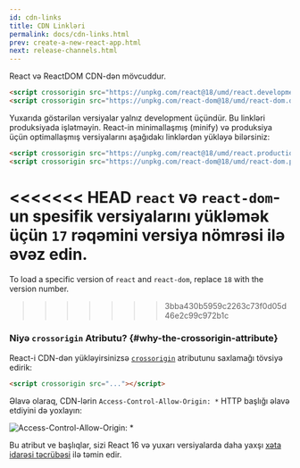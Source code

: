 ```yaml
---
id: cdn-links
title: CDN Linkləri
permalink: docs/cdn-links.html
prev: create-a-new-react-app.html
next: release-channels.html
---
```


React və ReactDOM CDN-dən mövcuddur.

```html
<script crossorigin src="https://unpkg.com/react@18/umd/react.development.js"></script>
<script crossorigin src="https://unpkg.com/react-dom@18/umd/react-dom.development.js"></script>
```

Yuxarıda göstərilən versiyalar yalnız development üçündür. Bu linkləri produksiyada işlətməyin. React-in minimallaşmış (minify) və produksiya üçün optimallaşmış versiyalarını aşağıdakı linklərdən yükləyə bilərsiniz:

```html
<script crossorigin src="https://unpkg.com/react@18/umd/react.production.min.js"></script>
<script crossorigin src="https://unpkg.com/react-dom@18/umd/react-dom.production.min.js"></script>
```

<<<<<<< HEAD
`react` və `react-dom`-un spesifik versiyalarını yükləmək üçün `17` rəqəmini versiya nömrəsi ilə əvəz edin.
=======
To load a specific version of `react` and `react-dom`, replace `18` with the version number.
>>>>>>> 3bba430b5959c2263c73f0d05d46e2c99c972b1c

### Niyə `crossorigin` Atributu? {#why-the-crossorigin-attribute}

React-i CDN-dən yükləyirsinizsə [`crossorigin`](https://developer.mozilla.org/en-US/docs/Web/HTML/CORS_settings_attributes) atributunu saxlamağı tövsiyə edirik:

```html
<script crossorigin src="..."></script>
```

Əlavə olaraq, CDN-lərin `Access-Control-Allow-Origin: *` HTTP başlığı əlavə etdiyini də yoxlayın:

![Access-Control-Allow-Origin: *](../images/docs/cdn-cors-header.png)

Bu atribut ve başlıqlar, sizi React 16 və yuxarı versiyalarda daha yaxşı [xəta idarəsi təcrübəsi](/blog/2017/07/26/error-handling-in-react-16.html) ilə təmin edir.
